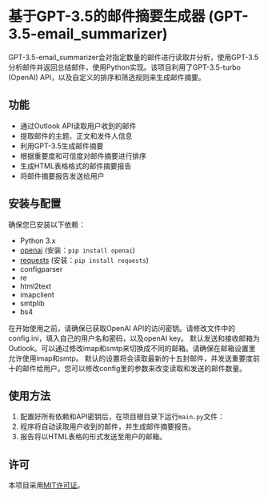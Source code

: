 # 基于GPT-3.5的邮件摘要生成器 (GPT-3.5-email_summarizer)

GPT-3.5-email_summarizer会对指定数量的邮件进行读取并分析，使用GPT-3.5分析邮件并返回总结邮件，使用Python实现。该项目利用了GPT-3.5-turbo (OpenAI) API，以及自定义的排序和筛选规则来生成邮件摘要。

## 功能

- 通过Outlook API读取用户收到的邮件
- 提取邮件的主题、正文和发件人信息
- 利用GPT-3.5生成邮件摘要
- 根据重要度和可信度对邮件摘要进行排序
- 生成HTML表格格式的邮件摘要报告
- 将邮件摘要报告发送给用户

## 安装与配置

确保您已安装以下依赖：

- Python 3.x
- [openai](https://github.com/openai/openai) (安装：`pip install openai`)
- [requests](https://docs.python-requests.org/en/master/) (安装：`pip install requests`)
- configparser
- re
- html2text
- imapclient
- smtplib
- bs4

在开始使用之前，请确保已获取OpenAI API的访问密钥。请修改文件中的config.ini，填入自己的用户名和密码，以及openAI key。
默认发送和接收邮箱为Outlook。可以通过修改imap和smtp来切换成不同的邮箱。请确保在邮箱设置里允许使用imap和smtp。
默认的设置将会读取最新的十五封邮件，并发送重要度前十的邮件给用户。您可以修改config里的参数来改变读取和发送的邮件数量。

## 使用方法

1. 配置好所有依赖和API密钥后，在项目根目录下运行`main.py`文件：
2. 程序将自动读取用户收到的邮件，并生成邮件摘要报告。
3. 报告将以HTML表格的形式发送至用户的邮箱。

## 许可

本项目采用[MIT许可证](LICENSE)。
